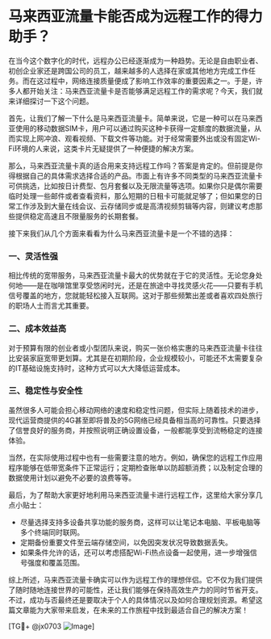 # 马来西亚流量卡能否成为远程工作的得力助手？

在当今这个数字化的时代，远程办公已经逐渐成为一种趋势。无论是自由职业者、初创企业家还是跨国公司的员工，越来越多的人选择在家或其他地方完成工作任务。而在这过程中，网络连接质量便成了影响工作效率的重要因素之一。于是，许多人都开始关注：马来西亚流量卡是否能够满足远程工作的需求呢？今天，我们就来详细探讨一下这个问题。

首先，让我们了解一下什么是马来西亚流量卡。简单来说，它是一种可以在马来西亚使用的移动数据SIM卡，用户可以通过购买这种卡获得一定额度的数据流量，从而实现上网冲浪、观看视频、下载文件等功能。对于经常需要外出或没有固定Wi-Fi环境的人来说，这类卡片无疑提供了一种便捷的解决方案。

那么，马来西亚流量卡真的适合用来支持远程工作吗？答案是肯定的。但前提是你得根据自己的具体需求选择合适的产品。市面上有许多不同类型的马来西亚流量卡可供挑选，比如按日计费型、包月套餐以及无限流量等选项。如果你只是偶尔需要临时处理一些邮件或者查看资料，那么短期的日租卡可能就足够了；但如果您的日常工作涉及到大量在线会议、云存储同步或是高清视频剪辑等内容，则建议考虑那些提供稳定高速且不限量服务的长期套餐。

接下来我们从几个方面来看看为什么马来西亚流量卡是一个不错的选择：

### 一、灵活性强

相比传统的宽带服务，马来西亚流量卡最大的优势就在于它的灵活性。无论您身处何地——是在咖啡馆里享受悠闲时光，还是在旅途中寻找灵感火花——只要有手机信号覆盖的地方，您就能轻松接入互联网。这对于那些频繁出差或者喜欢四处旅行的职场人士而言尤其重要。

### 二、成本效益高

对于预算有限的创业者或小型团队来说，购买一张价格实惠的马来西亚流量卡往往比安装家庭宽带更划算。尤其是在初期阶段，企业规模较小，可能还不太需要复杂的IT基础设施支持时，这种方式可以大大降低运营成本。

### 三、稳定性与安全性

虽然很多人可能会担心移动网络的速度和稳定性问题，但实际上随着技术的进步，现代运营商提供的4G甚至即将普及的5G网络已经具备相当高的可靠性。只要选择了信誉良好的服务商，并按照说明正确设置设备，一般都能享受到流畅稳定的连接体验。

当然，在实际使用过程中也有一些需要注意的地方。例如，确保您的远程工作应用程序能够在低带宽条件下正常运行；定期检查账单以防超额消费；以及制定合理的数据使用计划以避免不必要的浪费等等。

最后，为了帮助大家更好地利用马来西亚流量卡进行远程工作，这里给大家分享几点小贴士：
- 尽量选择支持多设备共享功能的服务商，这样可以让笔记本电脑、平板电脑等多个终端同时联网。
- 定期备份重要文件至云端存储空间，以免因突发状况导致数据丢失。
- 如果条件允许的话，还可以考虑搭配Wi-Fi热点设备一起使用，进一步增强信号强度和覆盖范围。

综上所述，马来西亚流量卡确实可以作为远程工作的理想伴侣。它不仅为我们提供了随时随地连接世界的可能性，还让我们能够在保持高效生产力的同时节省开支。不过，成功与否最终还是要取决于个人的具体情况以及如何合理规划资源。希望这篇文章能为大家带来启发，在未来的工作旅程中找到最适合自己的解决方案！

[TG💪+ @jx0703 ![Image](https://github.com/user-attachments/assets/dbca1d08-cadb-493c-b0ec-ad6f7a83f270)]